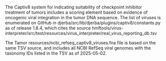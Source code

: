 The Captiv8 system for indicating suitability of checkpoint inhibitor treatment of tumors includes a
scoring element based on evidence of oncogenic viral integration in the tumor DNA sequence. The
list of viruses is enumerated on GitHub in djerba/src/lib/djerba/plugins/captiv8/constants.py as of release 1.8.4,
which cites the source hmftools/virus-interpreter/src/test/resources/virus_interpreter/real_virus_reporting_db.tsv

The Tamor resources/ncbi_refseq_captiv8_viruses.fna file is based on the same TSV source, and includes
all NCBI RefSeq viral genomes with the taxonomy IDs listed in the TSV as of 2025-05-02.
